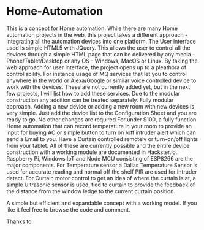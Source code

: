 # Home-Automation
This is a concept for Home automation. While there are many Home automation projects in the web, this project takes a different approach - integrating all the automation devices into one platform.
The User interface used is simple HTML5 with JQuery. This allows the user to control all the devices through a simple HTML page that can be delivered by any media - Phone/Tablet/Desktop or any OS - Windows, MacOS or Linux.
By taking the web approach for user interface, the project opens up to a pleathora of controllability. For instance usage of MQ services that let you to control anywhere in the world or Alexa/Google or similar voice controlled device to work with the devices. These are not currently added yet, but in the next few projects, I will list how to add these services. Due to the modular construction any addition can be treated separately.
Fully modular approach. Adding a new device or adding a new room with new devices is very simple. Just add the device list to the Configuration Sheet and you are ready to go. No other changes are required
For under $100, a fully function Home automation that can record temperature in your room to provide an input for buying AC or simple button to turn on /off intruder alert which can send a Email to you. Have a Curtain controlled remotely or turn-on/off lights from your tablet. All of these are currently possible and the entire device construction with a working module are documented in Hackster.io.
Raspberry Pi, Windows IoT and Node MCU consisting of ESP8266 are the major components. For Temperature sensor a Dallas Temperature Sensor is used for accurate reading and normal off the shelf PIR are used for Intruder detect. For Curtain motor control to get an idea of where the curtain is at, a simple Ultrasonic sensor is used, tied to curtain to provide the feedback of the distance from the window ledge to the current curtain position.

A simple but efficient and expandable concept with a working model. If you like it feel free to browse the code and comment.

Thanks to:
